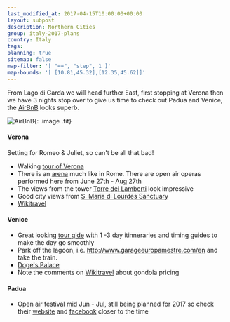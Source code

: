 ```yaml
---
last_modified_at: 2017-04-15T10:00:00+00:00
layout: subpost
description: Northern Cities
group: italy-2017-plans
country: Italy
tags: 
planning: true
sitemap: false
map-filter: '[ "==", "step", 1 ]'
map-bounds: '[ [10.81,45.32],[12.35,45.62]]'
---
```


From Lago di Garda we will head further East, first stopping at Verona then we have 3 nights stop over to give us time to check out Padua and Venice, the [AirBnB](https://www.airbnb.co.uk/rooms/9470025) looks superb.

![AirBnB](https://a0.muscache.com/im/pictures/674ee13a-35ee-4a75-9364-c08cdd459b02.jpg){: .image .fit}


#### Verona

Setting for Romeo & Juliet, so can't be all that bad!

- Walking [tour of Verona](https://www.google.it/amp/s/delightfullyitaly.com/2014/04/27/verona-in-one-day/amp/)
- There is an [arena](http://www.arena.it/arena/en) much like in Rome. There are open air operas performed here from June 27th - Aug 27th
- The views from the tower [Torre dei Lamberti](https://www.google.co.uk/search?q=Torre+dei+Lamberti&safe=off&rlz=1C1CHBF_en-GBGB718GB718&tbm=isch&imgil=zC-1giGQjCPVHM%253BAAAAAAAAAAABAM%253Bhttp%25253A%25252F%25252Fwww.tourism.verona.it%25252Fen%25252Fenjoy-verona%25252Fart-and-culture%25252Fmonuments-and-sights%25252Flamberti-tower&source=iu&pf=m&fir=zC-1giGQjCPVHM%252CAAAAAAAAAAABAM%252C_&usg=__jLXxsN-7zrUboR-gS0CHhlZo43w%3D&sa=X&ved=0ahUKEwjB4--L6rjSAhUXM8AKHYcfCTgQuqIBCHowEA&biw=1536&bih=735&imgrc=Wyh4kOAdlRVXsM#safe=off&tbm=isch&q=Torre+dei+Lamberti&*) look impressive
- Good city views from [S. Maria di Lourdes Sanctuary](https://www.google.co.uk/search?q=S.+Maria+di+Lourdes+Sanctuary&safe=off&rlz=1C1CHBF_en-GBGB718GB718&source=lnms&tbm=isch&sa=X&ved=0ahUKEwj6k_Xz6rjSAhVhFMAKHfwbCTkQ_AUICSgC&biw=1536&bih=735#imgrc=qF0T68BmjqX0dM:)
- [Wikitravel](http://wikitravel.org/en/Verona)

#### Venice

- Great looking [tour gide](http://www.google.com/url?q=http%3A%2F%2Freidsitaly.com%2Fdestinations%2Fveneto%2Fvenice%2Fsights%2Fvenice_itin_1day.html&sa=D&sntz=1&usg=AFQjCNFPlvjxy_n2VYtO8kULObP6Ose3tg) with 1 -3 day itinneraries and timing guides to make the day go smoothly
- Park off the lagoon, i.e. http://www.garageeuropamestre.com/en and take the train.
- [Doge's Palace](http://palazzoducale.visitmuve.it/en/home/)
- Note the comments on [Wikitravel](http://wikitravel.org/en/Venice#Activities) about gondola pricing

#### Padua

- Open air festival mid Jun - Jul, still being planned for 2017 so check their [website](http://www.sherwood.it/) and [facebook](https://www.facebook.com/festival.sherwood/) closer to the time

